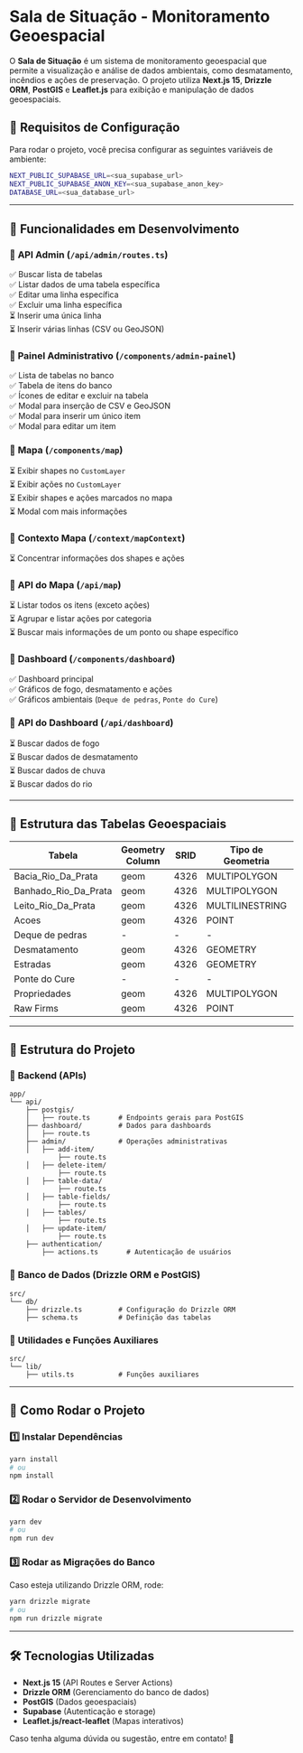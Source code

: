 # Sala de Situação - Monitoramento Geoespacial

O **Sala de Situação** é um sistema de monitoramento geoespacial que permite a visualização e análise de dados ambientais, como desmatamento, incêndios e ações de preservação. O projeto utiliza **Next.js 15**, **Drizzle ORM**, **PostGIS** e **Leaflet.js** para exibição e manipulação de dados geoespaciais.

## 📌 Requisitos de Configuração

Para rodar o projeto, você precisa configurar as seguintes variáveis de ambiente:

```bash
NEXT_PUBLIC_SUPABASE_URL=<sua_supabase_url>
NEXT_PUBLIC_SUPABASE_ANON_KEY=<sua_supabase_anon_key>
DATABASE_URL=<sua_database_url>
```

---

## 🚧 Funcionalidades em Desenvolvimento

### 📌 **API Admin (`/api/admin/routes.ts`)**
✅ Buscar lista de tabelas  
✅ Listar dados de uma tabela específica  
✅ Editar uma linha específica  
✅ Excluir uma linha específica  
⏳ Inserir uma única linha  
⏳ Inserir várias linhas (CSV ou GeoJSON)

### 📌 **Painel Administrativo (`/components/admin-painel`)**
✅ Lista de tabelas no banco  
✅ Tabela de itens do banco  
✅ Ícones de editar e excluir na tabela  
✅ Modal para inserção de CSV e GeoJSON  
✅ Modal para inserir um único item  
✅ Modal para editar um item  

### 📌 **Mapa (`/components/map`)**
⏳ Exibir shapes no `CustomLayer`  
⏳ Exibir ações no `CustomLayer`  
⏳ Exibir shapes e ações marcados no mapa  
⏳ Modal com mais informações  

### 📌 **Contexto Mapa (`/context/mapContext`)**
⏳ Concentrar informações dos shapes e ações


### 📌 **API do Mapa (`/api/map`)**
⏳ Listar todos os itens (exceto ações)  
⏳ Agrupar e listar ações por categoria  
⏳ Buscar mais informações de um ponto ou shape específico  

### 📌 **Dashboard (`/components/dashboard`)**
✅ Dashboard principal  
✅ Gráficos de fogo, desmatamento e ações  
✅ Gráficos ambientais (`Deque de pedras`, `Ponte do Cure`)  

### 📌 **API do Dashboard (`/api/dashboard`)**
⏳ Buscar dados de fogo  
⏳ Buscar dados de desmatamento  
⏳ Buscar dados de chuva  
⏳ Buscar dados do rio  

---

## 💊 Estrutura das Tabelas Geoespaciais

| Tabela                 | Geometry Column | SRID  | Tipo de Geometria  | Observação |
|------------------------|----------------|-------|--------------------|------------|
| Bacia_Rio_Da_Prata     | geom           | 4326  | MULTIPOLYGON      |            |
| Banhado_Rio_Da_Prata   | geom           | 4326  | MULTIPOLYGON      |            |
| Leito_Rio_Da_Prata     | geom           | 4326  | MULTILINESTRING   |            |
| Acoes                  | geom           | 4326  | POINT             |            |
| Deque de pedras        | -              | -     | -                 |            |
| Desmatamento           | geom           | 4326  | GEOMETRY          |            |
| Estradas               | geom           | 4326  | GEOMETRY          |            |
| Ponte do Cure          | -              | -     | -                 |            |
| Propriedades           | geom           | 4326  | MULTIPOLYGON      |            |
| Raw Firms              | geom           | 4326  | POINT             |            |

---

## 💽 Estrutura do Projeto

### 📁 **Backend (APIs)**

```plaintext
app/
└── api/
    ├── postgis/
    │   ├── route.ts       # Endpoints gerais para PostGIS
    ├── dashboard/         # Dados para dashboards
    │   ├── route.ts      
    ├── admin/             # Operações administrativas
    │   ├── add-item/
            ├── route.ts
    │   ├── delete-item/
            ├── route.ts
    │   ├── table-data/
            ├── route.ts
    │   ├── table-fields/
            ├── route.ts
    │   ├── tables/
            ├── route.ts
    │   ├── update-item/
            ├── route.ts
    ├── authentication/
        ├── actions.ts       # Autenticação de usuários
```

### 📁 **Banco de Dados** (Drizzle ORM e PostGIS)

```plaintext
src/
└── db/
    ├── drizzle.ts         # Configuração do Drizzle ORM
    ├── schema.ts          # Definição das tabelas
```

### 📁 **Utilidades e Funções Auxiliares**

```plaintext
src/
└── lib/
    ├── utils.ts           # Funções auxiliares
```

---

## 🚀 Como Rodar o Projeto

### 1️⃣ **Instalar Dependências**
```bash
yarn install
# ou
npm install
```

### 2️⃣ **Rodar o Servidor de Desenvolvimento**
```bash
yarn dev
# ou
npm run dev
```

### 3️⃣ **Rodar as Migrações do Banco**
Caso esteja utilizando Drizzle ORM, rode:
```bash
yarn drizzle migrate
# ou
npm run drizzle migrate
```

---

## 🛠 Tecnologias Utilizadas
- **Next.js 15** (API Routes e Server Actions)
- **Drizzle ORM** (Gerenciamento do banco de dados)
- **PostGIS** (Dados geoespaciais)
- **Supabase** (Autenticação e storage)
- **Leaflet.js/react-leaflet** (Mapas interativos)

Caso tenha alguma dúvida ou sugestão, entre em contato! 🚀

